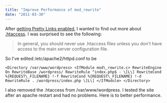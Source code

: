 ```yaml
---
title: "Improve Performance of mod_rewrite"
date: "2011-03-30"
---
```


After [getting Pretty Links enabled](/wordpress?p=505), I wanted to find out more about [.htaccess](http://httpd.apache.org/docs/current/howto/htaccess.html). I was surprised to see the following:

> In general, you should never use .htaccess files unless you don't have access to the main server configuration file.

So I've edited /etc/apache2/httpd.conf to be

`<Directory /var/www/wordpress> <IfModule mod\_rewrite.c> RewriteEngine On RewriteBase /wordpress/ RewriteRule ^index.php$ - \[L\] RewriteCond %{REQUEST\_FILENAME} !-f RewriteCond %{REQUEST\_FILENAME} !-d RewriteRule . /wordpress/index.php \[L\] </IfModule> </Directory>`

I also removed the .htaccess from /var/www/wordpress. I tested the site after an apache restart and had no problems. Here is to better performance.

